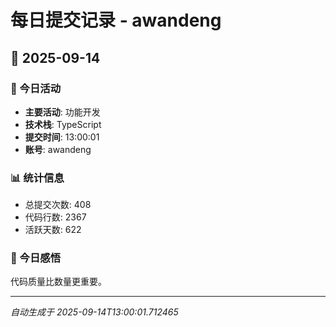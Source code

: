 # 每日提交记录 - awandeng

## 📅 2025-09-14

### 🎯 今日活动
- **主要活动**: 功能开发
- **技术栈**: TypeScript
- **提交时间**: 13:00:01
- **账号**: awandeng

### 📊 统计信息
- 总提交次数: 408
- 代码行数: 2367
- 活跃天数: 622

### 💭 今日感悟
代码质量比数量更重要。

---
*自动生成于 2025-09-14T13:00:01.712465*
